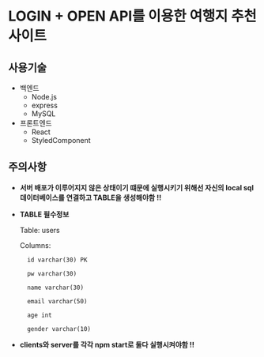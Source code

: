# LOGIN + OPEN API를 이용한 여행지 추천 사이트

## 사용기술

+ 백엔드
    - Node.js
    - express
    - MySQL
+ 프론트엔드
    - React
    - StyledComponent

## 주의사항

+ **서버 배포가 이루어지지 않은 상태이기 떄문에 실행시키기 위해선 자신의 local sql 데이터베이스를 연결하고 TABLE을 생성해야함 !!**

+ **TABLE 필수정보**

    Table: users

    Columns:

        id varchar(30) PK 
  
        pw varchar(30) 
  
        name varchar(30) 
  
        email varchar(50)
  
        age int 
  
        gender varchar(10)


+ **clients와 server를 각각 npm start로 둘다 실행시켜야함 !!**
